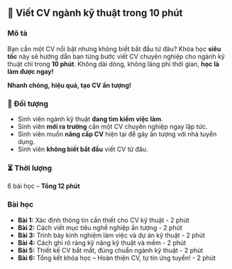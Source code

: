 ## 📌 Viết CV ngành kỹ thuật trong 10 phút

### Mô tả  
Bạn cần một CV nổi bật nhưng không biết bắt đầu từ đâu? Khóa học **siêu tốc** này sẽ hướng dẫn bạn từng bước viết CV chuyên nghiệp cho ngành kỹ thuật chỉ trong **10 phút**. Không dài dòng, không lãng phí thời gian, **học là làm được ngay!**

**Nhanh chóng, hiệu quả, tạo CV ấn tượng!**

### 🎯 Đối tượng  
- Sinh viên ngành kỹ thuật **đang tìm kiếm việc làm**.
- Sinh viên **mới ra trường** cần một CV chuyên nghiệp ngay lập tức.
- Sinh viên muốn **nâng cấp CV** hiện tại để gây ấn tượng với nhà tuyển dụng.
- Sinh viên **không biết bắt đầu** viết CV từ đâu.

### ⏳ Thời lượng  
6 bài học – **Tổng 12 phút**

### Bài học  
- **Bài 1:** Xác định thông tin cần thiết cho CV kỹ thuật - 2 phút
- **Bài 2:** Cách viết mục tiêu nghề nghiệp ấn tượng - 2 phút
- **Bài 3:** Trình bày kinh nghiệm làm việc và dự án kỹ thuật - 2 phút
- **Bài 4:** Cách ghi rõ ràng kỹ năng kỹ thuật và mềm - 2 phút
- **Bài 5:** Thiết kế CV bắt mắt, đúng chuẩn ngành kỹ thuật - 2 phút
- **Bài 6:** Tổng kết khóa học – Hoàn thiện CV, tự tin ứng tuyển! - 2 phút